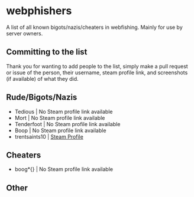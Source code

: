 # webphishers
A list of all known bigots/nazis/cheaters in webfishing. Mainly for use by server owners.

## Committing to the list
Thank you for wanting to add people to the list, simply make a pull request or issue of the person, their username, steam profile link, and screenshots (if available) of what they did.

## Rude/Bigots/Nazis
- Tedious | No Steam profile link available 
- Mort | No Steam profile link available 
- Tenderfoot | No Steam profile link available 
- Boop | No Steam profile link available
- trentsaints10 | [Steam Profile](https://steamcommunity.com/profiles/76561198104512455 "Steam Profile")
## Cheaters
- boog*{} | No Steam profile link available 

## Other

